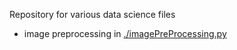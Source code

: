 Repository for various data science files

- image preprocessing in [./imagePreProcessing.py](./imagePreProcessing.py)